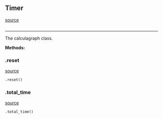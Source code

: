#


## Timer
[source](https://github.com/RLE-Foundation/Hsuanwu/blob/main/hsuanwu/common/timer.py/#L3)
```python 

```


---
The calculagraph class.




**Methods:**


### .reset
[source](https://github.com/RLE-Foundation/Hsuanwu/blob/main/hsuanwu/common/timer.py/#L11)
```python
.reset()
```


### .total_time
[source](https://github.com/RLE-Foundation/Hsuanwu/blob/main/hsuanwu/common/timer.py/#L17)
```python
.total_time()
```

